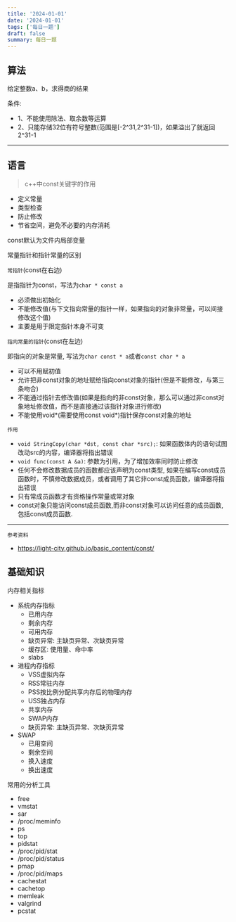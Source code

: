 ```yaml
---
title: '2024-01-01'
date: '2024-01-01'
tags: ['每日一题']
draft: false
summary: 每日一题
---
```


## 算法

给定整数a、b，求得商的结果

条件:

- 1、不能使用除法、取余数等运算 
- 2、只能存储32位有符号整数(范围是[-2^31,2^31-1])，如果溢出了就返回2^31-1

---

## 语言

> c++中const关键字的作用

- 定义常量
- 类型检查
- 防止修改
- 节省空间，避免不必要的内存消耗

const默认为文件内局部变量

常量指针和指针常量的区别

`常指针`(const在右边)

是指指针为const，写法为`char * const a`

- 必须做出初始化
- 不能修改值(与下文指向常量的指针一样，如果指向的对象非常量，可以间接修改这个值)
- 主要是用于限定指针本身不可变

`指向常量的指针`(const在左边)

即指向的对象是常量, 写法为`char const * a`或者`const char * a`

- 可以不用赋初值
- 允许把非const对象的地址赋给指向const对象的指针(但是不能修改，与第三条吻合)
- 不能通过指针去修改值(如果是指向的非const对象，那么可以通过非const对象地址修改值，而不是直接通过该指针对象进行修改)
- 不能使用void*(需要使用const void*)指针保存const对象的地址

`作用`

- `void StringCopy(char *dst, const char *src);`: 如果函数体内的语句试图改动src的内容，编译器将指出错误
- `void func(const A &a)`: 参数为引用，为了增加效率同时防止修改
- 任何不会修改数据成员的函数都应该声明为const类型, 如果在编写const成员函数时，不慎修改数据成员，或者调用了其它非const成员函数，编译器将指出错误
- 只有常成员函数才有资格操作常量或常对象
- const对象只能访问const成员函数,而非const对象可以访问任意的成员函数,包括const成员函数.

---

`参考资料`

- https://light-city.github.io/basic_content/const/

## 基础知识

内存相关指标

- 系统内存指标
  - 已用内存
  - 剩余内存
  - 可用内存
  - 缺页异常: 主缺页异常、次缺页异常
  - 缓存区: 使用量、命中率
  - slabs
- 进程内存指标
  - VSS虚拟内存
  - RSS常驻内存
  - PSS按比例分配共享内存后的物理内存
  - USS独占内存
  - 共享内存
  - SWAP内存
  - 缺页异常: 主缺页异常、次缺页异常
- SWAP
  - 已用空间
  - 剩余空间
  - 换入速度
  - 换出速度

常用的分析工具

- free
- vmstat
- sar
- /proc/meminfo
- ps
- top
- pidstat
- /proc/pid/stat
- /proc/pid/status
- pmap
- /proc/pid/maps
- cachestat
- cachetop
- memleak
- valgrind
- pcstat